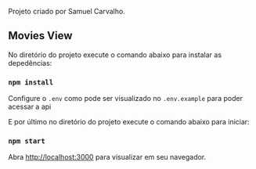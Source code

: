 Projeto criado por Samuel Carvalho.

## Movies View

No diretório do projeto execute o comando abaixo para instalar as depedências:
### `npm install`

Configure o `.env` como pode ser visualizado no `.env.example` para poder acessar a api

E por último no diretório do projeto execute o comando abaixo para iniciar:
### `npm start`

Abra [http://localhost:3000](http://localhost:3000) para visualizar em seu navegador.
